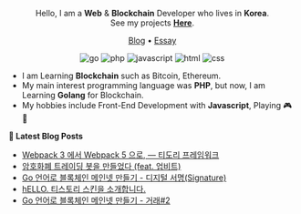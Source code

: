 <div align=center>

Hello, I am a **Web** & **Blockchain** Developer who lives in **Korea**. \
See my projects **[Here](https://github.com/pronist/pronist/blob/master/REPOSITORY.md)**.

[Blog](https://pronist.tistory.com) • [Essay](https://brunch.co.kr/@pronist)

![go](http://img.shields.io/badge/-Go-00ADD8?style=flat-square&logo=go&logoColor=white)
![php](http://img.shields.io/badge/-PHP-777BB4?style=flat-square&logo=php&logoColor=white)
![javascript](http://img.shields.io/badge/-Javascript-F7DF1E?style=flat-square&logo=javascript&logoColor=white)
![html](http://img.shields.io/badge/-html5-E34F26?style=flat-square&logo=html5&logoColor=white)
![css](http://img.shields.io/badge/-CSS3-1572B6?style=flat-square&logo=css3&logoColor=white)

</div>

- I am Learning **Blockchain** such as Bitcoin, Ethereum.
- My main interest programming language was **PHP**, but now, I am Learning **Golang** for Blockchain.
- My hobbies include Front-End Development with **Javascript**, Playing 🎮🎹

**📕 Latest Blog Posts**
<!-- BLOG-POST-LIST:START -->
- [Webpack 3 에서 Webpack 5 으로, ― 티도리 프레임워크](https://pronist.tistory.com/134)
- [암호화폐 트레이딩 봇을 만들었다 (feat. 업비트)](https://pronist.tistory.com/133)
- [Go 언어로 블록체인 메인넷 만들기 - 디지털 서명(Signature)](https://pronist.tistory.com/132)
- [hELLO. 티스토리 스킨을 소개합니다.](https://pronist.tistory.com/5)
- [Go 언어로 블록체인 메인넷 만들기 - 거래#2](https://pronist.tistory.com/131)
<!-- BLOG-POST-LIST:END -->
